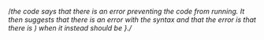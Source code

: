 /*the code says that there is an error preventing the code from running. It then suggests that there is an error with the syntax and that the error is that there is ) when it instead should be }./*